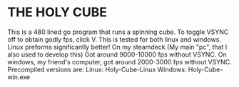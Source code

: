 # THE HOLY CUBE
This is a 480 lined go program that runs a spinning cube.
To toggle VSYNC off to obtain godly fps, click V.
This is tested for both linux and windows.
Linux preforms significantly better!
On my steamdeck (My main "pc", that I also used to develop this)
Got around 9000-10000 fps without VSYNC.
On windows, my friend's computer, got around 2000-3000 fps without VSYNC.
Precompiled versions are:
Linux: Holy-Cube-Linux
Windows: Holy-Cube-win.exe
